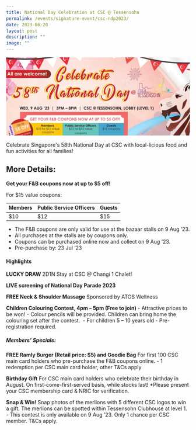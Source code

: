 ```yaml
---
title: National Day Celebration at CSC @ Tessensohn
permalink: /events/signature-event/csc-ndp2023/
date: 2023-06-20
layout: post
description: ""
image: ""
---
```

![](/images/996cover.jpg)

Celebrate Singapore's 58th National Day at CSC with local-licious food and fun activities for all families!

More Details:
-------------

**Get your F&B coupons now at up to $5 off!**

For $15 value coupons:

| Members | Public Service Officers | Guests |
| -------- | -------- | -------- |
| $10     | $12     | $15     |

* The F&B coupons are only valid for use at the bazaar stalls on 9 Aug ’23. 
* All purchases at the stalls are by coupons only. 
* Coupons can be purchased online now and collect on 9 Aug ’23. 
* Pre-purchase by: 23 Jul ‘23

#### Highlights

**LUCKY DRAW** 2D1N Stay at CSC @ Changi 1 Chalet!

**LIVE screening of National Day Parade 2023**

**FREE Neck & Shoulder Massage** Sponsored by ATOS Wellness

**Children Colouring Contest, 4pm – 5pm (Free to join)** - Attractive prices to be won! - Colour pencils will be provided. Children can bring home the colouring set after the contest.  - For children 5 – 10 years old - Pre-registration required.

##### Members’ Specials:

**FREE Ramly Burger (Retail price: $5) and Goodie Bag** For first 100 CSC main card holders who pre-purchase the F&B coupons online. - 1 redemption per CSC main card holder, other T&Cs apply

**Birthday Gift** For CSC main card holders who celebrate their birthday in August. On first-come-first-served basis, while stocks last! \*Please present your CSC membership card & NRIC for verification.

**Snap & Win!** Snap photos of the merlions with 5 different CSC logos to win a gift. The merlions can be spotted within Tessensohn Clubhouse at level 1. - This contest is only available on 9 Aug ’23. Only 1 chance per CSC member. T&Cs apply.